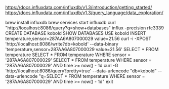 https://docs.influxdata.com/influxdb/v1.3/introduction/getting_started/
https://docs.influxdata.com/influxdb/v1.3/query_language/data_exploration/

brew install influxdb
brew services start influxdb
curl "http://localhost:8086/query?q=show+databases"
influx -precision rfc3339
CREATE DATABASE kobold
SHOW DATABASES
USE kobold
INSERT temperature,sensor=287AA6A807000029 value=21.56
curl -i -XPOST 'http://localhost:8086/write?db=kobold' --data-binary 'temperature,sensor=287AA6A807000029 value=21.56'
SELECT * FROM temperature
SELECT * FROM temperature WHERE sensor = '287AA6A807000029'
SELECT * FROM temperature WHERE sensor = '287AA6A807000029' AND time >= now() - 1d
curl -G 'http://localhost:8086/query?pretty=true' --data-urlencode "db=kobold" --data-urlencode "q=SELECT * FROM temperature WHERE sensor = '287AA6A807000029' AND time >= now() - 1d"
exit
